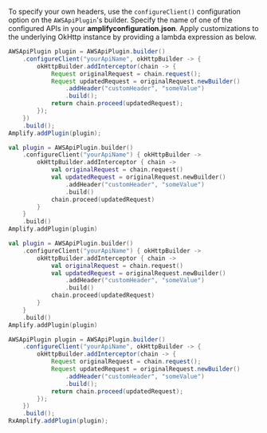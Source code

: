 To specify your own headers, use the `configureClient()` configuration option on the `AWSApiPlugin`'s builder. Specify the name of one of the configured APIs in your **amplifyconfiguration.json**. Apply customizations to the underlying OkHttp instance by providing a lambda expression as below.

<amplify-block-switcher>
<amplify-block name="Java">

```java
AWSApiPlugin plugin = AWSApiPlugin.builder()
    .configureClient("yourApiName", okHttpBuilder -> {
        okHttpBuilder.addInterceptor(chain -> {
            Request originalRequest = chain.request();
            Request updatedRequest = originalRequest.newBuilder()
                .addHeader("customHeader", "someValue")
                .build();
            return chain.proceed(updatedRequest);
        });
    })
    .build();
Amplify.addPlugin(plugin);
```

</amplify-block>
<amplify-block name="Kotlin - Callbacks">

```kotlin
val plugin = AWSApiPlugin.builder()
    .configureClient("yourApiName") { okHttpBuilder ->
        okHttpBuilder.addInterceptor { chain ->
            val originalRequest = chain.request()
            val updatedRequest = originalRequest.newBuilder()
                .addHeader("customHeader", "someValue")
                .build()
            chain.proceed(updatedRequest)
        }
    }
    .build()
Amplify.addPlugin(plugin)
```

</amplify-block>
<amplify-block name="Kotlin - Coroutines (Beta)">

```kotlin
val plugin = AWSApiPlugin.builder()
    .configureClient("yourApiName") { okHttpBuilder ->
        okHttpBuilder.addInterceptor { chain ->
            val originalRequest = chain.request()
            val updatedRequest = originalRequest.newBuilder()
                .addHeader("customHeader", "someValue")
                .build()
            chain.proceed(updatedRequest)
        }
    }
    .build()
Amplify.addPlugin(plugin)
```

</amplify-block>
<amplify-block name="RxJava">

```java
AWSApiPlugin plugin = AWSApiPlugin.builder()
    .configureClient("yourApiName", okHttpBuilder -> {
        okHttpBuilder.addInterceptor(chain -> {
            Request originalRequest = chain.request();
            Request updatedRequest = originalRequest.newBuilder()
                .addHeader("customHeader", "someValue")
                .build();
            return chain.proceed(updatedRequest);
        });
    })
    .build();
RxAmplify.addPlugin(plugin);
```

</amplify-block>
</amplify-block-switcher>
